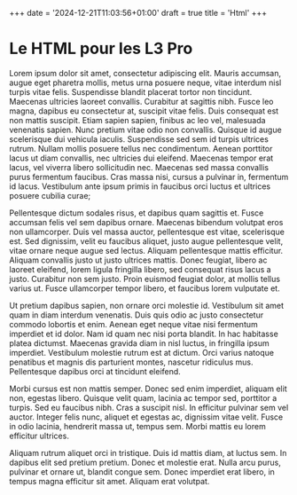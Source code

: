 +++
date = '2024-12-21T11:03:56+01:00'
draft = true
title = 'Html'
+++

# Le HTML pour les L3 Pro

Lorem ipsum dolor sit amet, consectetur adipiscing elit. Mauris accumsan, augue eget pharetra mollis, metus urna posuere neque, vitae interdum nisl turpis vitae felis. Suspendisse blandit placerat tortor non tincidunt. Maecenas ultricies laoreet convallis. Curabitur at sagittis nibh. Fusce leo magna, dapibus eu consectetur at, suscipit vitae felis. Duis consequat est non mattis suscipit. Etiam sapien sapien, finibus ac leo vel, malesuada venenatis sapien. Nunc pretium vitae odio non convallis. Quisque id augue scelerisque dui vehicula iaculis. Suspendisse sed sem id turpis ultrices rutrum. Nullam mollis posuere tellus nec condimentum. Aenean porttitor lacus ut diam convallis, nec ultricies dui eleifend. Maecenas tempor erat lacus, vel viverra libero sollicitudin nec. Maecenas sed massa convallis purus fermentum faucibus. Cras massa nisi, cursus a pulvinar in, fermentum id lacus. Vestibulum ante ipsum primis in faucibus orci luctus et ultrices posuere cubilia curae;

Pellentesque dictum sodales risus, et dapibus quam sagittis et. Fusce accumsan felis vel sem dapibus ornare. Maecenas bibendum volutpat eros non ullamcorper. Duis vel massa auctor, pellentesque est vitae, scelerisque est. Sed dignissim, velit eu faucibus aliquet, justo augue pellentesque velit, vitae ornare neque augue sed lectus. Aliquam pellentesque mattis efficitur. Aliquam convallis justo ut justo ultrices mattis. Donec feugiat, libero ac laoreet eleifend, lorem ligula fringilla libero, sed consequat risus lacus a justo. Curabitur non sem justo. Proin euismod feugiat dolor, at mollis tellus varius ut. Fusce ullamcorper tempor libero, et faucibus lorem vulputate et.

Ut pretium dapibus sapien, non ornare orci molestie id. Vestibulum sit amet quam in diam interdum venenatis. Duis quis odio ac justo consectetur commodo lobortis et enim. Aenean eget neque vitae nisi fermentum imperdiet et id dolor. Nam id quam nec nisi porta blandit. In hac habitasse platea dictumst. Maecenas gravida diam in nisl luctus, in fringilla ipsum imperdiet. Vestibulum molestie rutrum est at dictum. Orci varius natoque penatibus et magnis dis parturient montes, nascetur ridiculus mus. Pellentesque dapibus orci at tincidunt eleifend.

Morbi cursus est non mattis semper. Donec sed enim imperdiet, aliquam elit non, egestas libero. Quisque velit quam, lacinia ac tempor sed, porttitor a turpis. Sed eu faucibus nibh. Cras a suscipit nisl. In efficitur pulvinar sem vel auctor. Integer felis nunc, aliquet et egestas ac, dignissim vitae velit. Fusce in odio lacinia, hendrerit massa ut, tempus sem. Morbi mattis eu lorem efficitur ultrices.

Aliquam rutrum aliquet orci in tristique. Duis id mattis diam, at luctus sem. In dapibus elit sed pretium pretium. Donec et molestie erat. Nulla arcu purus, pulvinar et ornare ut, blandit congue sem. Donec imperdiet erat libero, in tempus magna efficitur sit amet. Aliquam erat volutpat.
